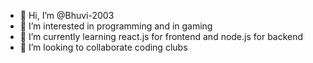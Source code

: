- 👋 Hi, I’m @Bhuvi-2003
- 👀 I’m interested in programming and in gaming
- 🌱 I’m currently learning react.js for frontend and node.js for backend
- 💞️ I’m looking to collaborate coding clubs
